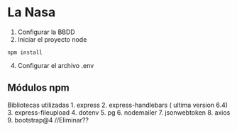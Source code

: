﻿# La Nasa

1. Configurar la BBDD
2. Iniciar el proyecto node
````
npm install
````

4. Configurar el archivo .env

## Módulos npm

Bibliotecas utilizadas
    1. express
    2. express-handlebars ( ultima version 6.4)
    3. express-fileupload
    4. dotenv
    5. pg
    6. nodemailer
    7. jsonwebtoken
    8. axios
    9. bootstrap@4 //Eliminar??